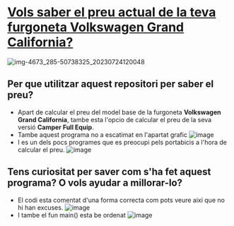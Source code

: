 # [Vols saber el preu actual de la teva furgoneta **Volkswagen Grand California**?](#per-que-utilitzar-aquest-repositori-per-saber-el-preu?)

![img-4673_285-50738325_20230724120048](https://github.com/N0mbreP/Volkswagen-Grand-California/assets/109170634/83773e17-9803-4f37-ad0d-f9ad86bcd08f)

## Per que utilitzar aquest repositori per saber el preu?
* Apart de calcular el preu del model base de la furgoneta **Volkswagen Grand California**, tambe esta l'opcio de calcular el preu de la seva versió **Camper Full Equip**.
* Tambe aquest programa no a escatimat en l'apartat grafic ![image](https://github.com/N0mbreP/Volkswagen-Grand-California/assets/109170634/780b2903-1109-47a0-8a0b-002f36609393)
* I es un dels pocs programes que es preocupi pels portabicis a l'hora de calcular el preu. ![image](https://github.com/N0mbreP/Volkswagen-Grand-California/assets/109170634/7c77943c-9136-4a77-a2d5-47cec200324f)

## Tens curiositat per saver com s'ha fet aquest programa? O vols ayudar a millorar-lo?
- El codi esta comentat d'una forma correcta com pots veure així que no hi han excuses. ![image](https://github.com/N0mbreP/Volkswagen-Grand-California/assets/109170634/f5b3cbf3-706e-402b-8036-de00b41ae763)
- I tambe el fun main() esta be ordenat ![image](https://github.com/N0mbreP/Volkswagen-Grand-California/assets/109170634/976a754a-5859-4138-9e1c-d80ef1f85861)
